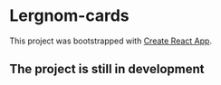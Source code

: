 # Lergnom-cards

This project was bootstrapped with [Create React App](https://github.com/facebook/create-react-app).

## The project is still in development

